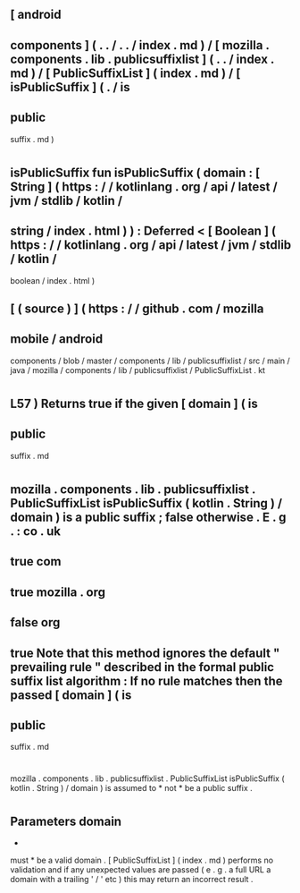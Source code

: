 [
android
-
components
]
(
.
.
/
.
.
/
index
.
md
)
/
[
mozilla
.
components
.
lib
.
publicsuffixlist
]
(
.
.
/
index
.
md
)
/
[
PublicSuffixList
]
(
index
.
md
)
/
[
isPublicSuffix
]
(
.
/
is
-
public
-
suffix
.
md
)
#
isPublicSuffix
fun
isPublicSuffix
(
domain
:
[
String
]
(
https
:
/
/
kotlinlang
.
org
/
api
/
latest
/
jvm
/
stdlib
/
kotlin
/
-
string
/
index
.
html
)
)
:
Deferred
<
[
Boolean
]
(
https
:
/
/
kotlinlang
.
org
/
api
/
latest
/
jvm
/
stdlib
/
kotlin
/
-
boolean
/
index
.
html
)
>
[
(
source
)
]
(
https
:
/
/
github
.
com
/
mozilla
-
mobile
/
android
-
components
/
blob
/
master
/
components
/
lib
/
publicsuffixlist
/
src
/
main
/
java
/
mozilla
/
components
/
lib
/
publicsuffixlist
/
PublicSuffixList
.
kt
#
L57
)
Returns
true
if
the
given
[
domain
]
(
is
-
public
-
suffix
.
md
#
mozilla
.
components
.
lib
.
publicsuffixlist
.
PublicSuffixList
isPublicSuffix
(
kotlin
.
String
)
/
domain
)
is
a
public
suffix
;
false
otherwise
.
E
.
g
.
:
co
.
uk
-
>
true
com
-
>
true
mozilla
.
org
-
>
false
org
-
>
true
Note
that
this
method
ignores
the
default
"
prevailing
rule
"
described
in
the
formal
public
suffix
list
algorithm
:
If
no
rule
matches
then
the
passed
[
domain
]
(
is
-
public
-
suffix
.
md
#
mozilla
.
components
.
lib
.
publicsuffixlist
.
PublicSuffixList
isPublicSuffix
(
kotlin
.
String
)
/
domain
)
is
assumed
to
*
not
*
be
a
public
suffix
.
#
#
#
Parameters
domain
-
*
must
*
be
a
valid
domain
.
[
PublicSuffixList
]
(
index
.
md
)
performs
no
validation
and
if
any
unexpected
values
are
passed
(
e
.
g
.
a
full
URL
a
domain
with
a
trailing
'
/
'
etc
)
this
may
return
an
incorrect
result
.
